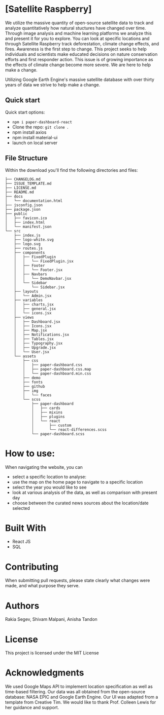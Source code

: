 # [Satellite Raspberry]
We utilize the massive quantity of open-source satellite data to track and analyze quantitatively how natural stuctures have changed over time. Through image analysis and machine learning platforms we analyze this and present it for you to explore. You can look at specific locations and through Satellite Raspberry track deforestation, climate change effects, and fires. Awareness is the first step to change. This project seeks to help individuals and scientists make educated decisions on nature conservation efforts and first responder action. This issue is of growing importance as the effects of climate change become more severe. We are here to help make a change.

Utilizing Google Earth Engine's massive satellite database with over thirty years of data we strive to help make a change. 

## Quick start

Quick start options:

- `npm i paper-dashboard-react`
- Clone the repo: `git clone `.
- npm install axios
- npm install material-ui
- launch on local server 



## File Structure

Within the download you'll find the following directories and files:

```
├── CHANGELOG.md
├── ISSUE_TEMPLATE.md
├── LICENSE.md
├── README.md
├── docs
│   └── documentation.html
├── jsconfig.json
├── package.json
├── public
│   ├── favicon.ico
│   ├── index.html
│   └── manifest.json
└── src
    ├── index.js
    ├── logo-white.svg
    ├── logo.svg
    ├── routes.js
    ├── components
    │   ├── FixedPlugin
    │   │   └── FixedPlugin.jsx
    │   ├── Footer
    │   │   └── Footer.jsx
    │   ├── Navbars
    │   │   └── DemoNavbar.jsx
    │   └── Sidebar
    │       └── Sidebar.jsx
    ├── layouts
    │   └── Admin.jsx
    ├── variables
    │   ├── charts.jsx
    │   ├── general.jsx
    │   └── icons.jsx
    ├── views
    │   ├── Dashboard.jsx
    │   ├── Icons.jsx
    │   ├── Map.jsx
    │   ├── Notifications.jsx
    │   ├── Tables.jsx
    │   ├── Typography.jsx
    │   ├── Upgrade.jsx
    │   └── User.jsx
    └── assets
        ├── css
        │   ├── paper-dashboard.css
        │   ├── paper-dashboard.css.map
        │   └── paper-dashboard.min.css
        ├── demo
        ├── fonts
        ├── github
        ├── img
        │   └── faces
        └── scss
            ├── paper-dashboard
            │   ├── cards
            │   ├── mixins
            │   ├── plugins
            │   └── react
            │       ├── custom
            │       └── react-differences.scss
            └── paper-dashboard.scss
```

# How to use: 
When navigating the website, you can 

- select a specific location to analyse: 
- use the map on the home page to navigate to a specific location 
- select the year you would like to see 
- look at various analysis of the data, as well as comparison with present day 
- choose between the curated news sources about the location/date selected 

# Built With
- React JS
- SQL

# Contributing
When submitting pull requests, please state clearly what changes were made, and what purpose they serve. 

# Authors
Rakia Segev, Shivam Malpani, Anisha Tandon 

# License
This project is licensed under the MIT License

# Acknowledgments
We used Google Maps API to implement location specification as well as time-based filtering. Our data was all obtained from the open-source database: NASA EPIC and Google Earth Engine. Our UI was adapted from a template from Creative Tim. We would like to thank Prof. Colleen Lewis for her guidance and support. 
